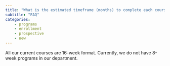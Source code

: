 ```yaml
---
title: "What is the estimated timeframe (months) to complete each course?"
subtitle: "FAQ"
categories:
    - programs
    - enrollment
    - prospective
    - new
---
```

All our current courses are 16-week format. Currently, we do not have 8-week programs in our department.